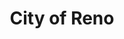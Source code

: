 ---
title: City of Reno
state: Nevada
description: The data is supplied by the City of Reno.
logo: https://upload.wikimedia.org/wikipedia/commons/thumb/1/14/Flag_of_Reno%2C_Nevada.svg/200px-Flag_of_Reno%2C_Nevada.svg.png
---